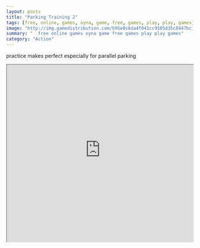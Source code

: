 ```yaml
---
layout: posts
title: "Parking Training 2"
tags: [free, online, games, oyna, game, free, games, play, play, games]
image: "http://img.gamedistribution.com/b95e0c6da4f041cc9105d35c8447bc1c.jpg"
summary: "  free online games oyna game free games play play games"
category: "Action"
---
```


practice makes perfect especially for parallel parking

<iframe width="100%" height="480px;" src="http://flash.gamedistribution.com?game=b95e0c6da4f041cc9105d35c8447bc1c"></iframe>